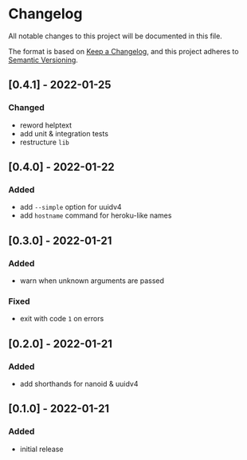 # Changelog
All notable changes to this project will be documented in this file.

The format is based on [Keep a Changelog](https://keepachangelog.com/en/1.0.0/),
and this project adheres to [Semantic Versioning](https://semver.org/spec/v2.0.0.html).

## [0.4.1] - 2022-01-25

### Changed
- reword helptext
- add unit & integration tests
- restructure `lib`

## [0.4.0] - 2022-01-22
### Added
- add `--simple` option for uuidv4
- add `hostname` command for heroku-like names

## [0.3.0] - 2022-01-21
### Added
- warn when unknown arguments are passed

### Fixed
- exit with code `1` on errors

## [0.2.0] - 2022-01-21
### Added
- add shorthands for nanoid & uuidv4

## [0.1.0] - 2022-01-21
### Added
- initial release
